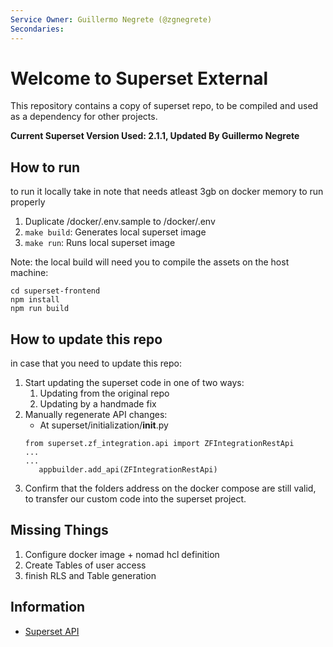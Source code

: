 ```yaml
---
Service Owner: Guillermo Negrete (@zgnegrete)
Secondaries:
---
```

<!--
Licensed to the Apache Software Foundation (ASF) under one
or more contributor license agreements.  See the NOTICE file
distributed with this work for additional information
regarding copyright ownership.  The ASF licenses this file
to you under the Apache License, Version 2.0 (the
"License"); you may not use this file except in compliance
with the License.  You may obtain a copy of the License at

  http://www.apache.org/licenses/LICENSE-2.0

Unless required by applicable law or agreed to in writing,
software distributed under the License is distributed on an
"AS IS" BASIS, WITHOUT WARRANTIES OR CONDITIONS OF ANY
KIND, either express or implied.  See the License for the
specific language governing permissions and limitations
under the License.
-->

# Welcome to Superset External

This repository  contains a copy of superset repo, to be compiled and used as a dependency for other projects.

**Current Superset Version Used: 2.1.1, Updated By Guillermo Negrete**


## How to run
to run it locally take in note that needs atleast 3gb on docker memory to run properly

1. Duplicate /docker/.env.sample to /docker/.env
2. `make build`: Generates local superset image
3. `make run`: Runs local superset image

Note: the local build will need you to compile the assets on the host machine:

```
cd superset-frontend
npm install
npm run build
```

## How to update this repo

in case that you need to update this repo:
1. Start updating the superset code in one of two ways:
    1. Updating from the original repo
    2. Updating by a handmade fix
2. Manually regenerate API changes:
    - At superset/initialization/__init__.py
   ```
   from superset.zf_integration.api import ZFIntegrationRestApi
   ...
   ...
      appbuilder.add_api(ZFIntegrationRestApi)
   ```
3. Confirm that the folders address on the docker compose are still valid, to transfer our custom code into the superset project.

## Missing Things

1. Configure docker image  + nomad hcl definition
2. Create Tables of user access
3. finish RLS and Table generation



## Information

- [Superset API](https://superset.apache.org/docs/rest-api)

